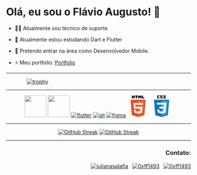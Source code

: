 <h1>Olá, eu sou o Flávio Augusto! 👋</h1>

- 🐱‍👤 Atualmente sou técnico de suporte
  
- 🌱 Atualmente estou estudando Dart e Flutter
  
- 🔭 Pretendo entrar na área como Desenvolvedor Mobile.
  
- ⚡ Meu portfolio: [Portfolio](https://flavioaugusto.netlify.app/)

---

&ensp;&ensp;&ensp;&ensp;&ensp;&ensp;&ensp;&ensp;[![trophy](https://github-profile-trophy.vercel.app/?username=flavioaugusto1&theme=dracula&margin-w=12&column=-1)](https://github.com/ryo-ma/github-profile-trophy)

---

 <p align="center">
 <a href="https://www.w3schools.com/js/default.asp" target="_blank" rel="noreferrer"><img src="https://cdn.jsdelivr.net/gh/devicons/devicon@latest/icons/javascript/javascript-original.svg" width="60" height="60"/></a>
 <a href="https://dart.dev" target="_blank" rel="noreferrer"><img src="https://cdn.jsdelivr.net/gh/devicons/devicon@latest/icons/dart/dart-original.svg" width="60" height="60" /></a>
 <a href="https://flutter.dev" target="_blank" rel="noreferrer"> <img src="https://www.vectorlogo.zone/logos/flutterio/flutterio-icon.svg" alt="flutter" width="60" height="60"/></a>
 <a href="https://git-scm.com/" target="_blank" rel="noreferrer"> <img src="https://www.vectorlogo.zone/logos/git-scm/git-scm-icon.svg" alt="git" width="60" height="60"/></a>
 <a href="https://www.figma.com/" target="_blank" rel="noreferrer"> <img src="https://www.vectorlogo.zone/logos/figma/figma-icon.svg" alt="figma" width="60" height="60"/></a>
 <a href="https://www.w3.org/html/" target="_blank" rel="noreferrer"> <img src="https://raw.githubusercontent.com/devicons/devicon/master/icons/html5/html5-original-wordmark.svg" alt="html5" width="60" height="60"/></a> 
 <a href="https://www.w3schools.com/css/" target="_blank" rel="noreferrer"> <img src="https://raw.githubusercontent.com/devicons/devicon/master/icons/css3/css3-original-wordmark.svg" alt="css3" width="60" height="60"/></a> 
</p>
 
---

<div align="center">
  
[![GitHub Streak](https://github-readme-streak-stats.herokuapp.com?user=flavioaugusto1&theme=dracula&hide_border=true&date_format=M%20j%5B%2C%20Y%5D&background=DD272700)](https://git.io/streak-stats)
[![GitHub Streak](https://github-readme-stats.vercel.app/api/top-langs?username=flavioaugusto1&show_icons=true&theme=dracula&hide_border=true&locale=pt-br&layout=compact)](https://git.io/streak-stats)

</div>

---

<h3 align="right">Contato:</h3>

<p align="right">
 &ensp;<a href="https://www.linkedin.com/in/flavio-augusto1/" target="_blank"><img align="center" src="https://cdn-icons-png.flaticon.com/128/145/145807.png" alt="julianasalafia" height="25" width="25" /></a>
 &ensp;<a href="https://www.instagram.com/flavio.sdn/" target="_blank"><img align="center" src="https://www.pngmart.com/files/21/Instagram-Logo-PNG-File.png" alt="0xff1493" height="25" width="25" /></a>
 &ensp;<a href="https://twitter.com/flavinsdn" target="_blank"><img align="center" src="https://cdn-icons-png.flaticon.com/128/5969/5969020.png" alt="0xff1493" height="25" width="25" /></a>
</p>



